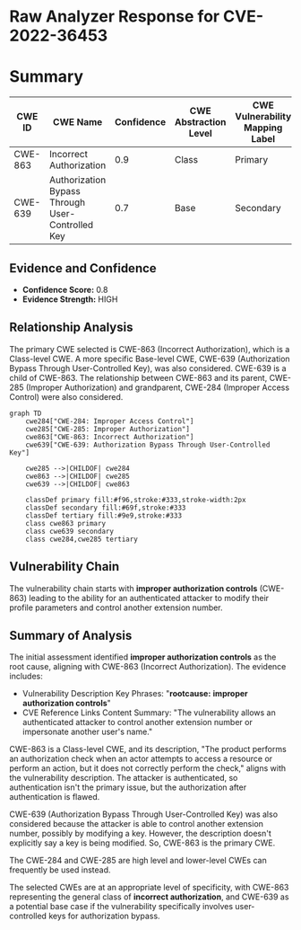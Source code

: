 # Raw Analyzer Response for CVE-2022-36453

# Summary
| CWE ID | CWE Name | Confidence | CWE Abstraction Level | CWE Vulnerability Mapping Label | CWE-Vulnerability Mapping Notes |
|---|---|---|---|---|---|
| CWE-863 | Incorrect Authorization | 0.9 | Class | Primary | Allowed-with-Review |
| CWE-639 | Authorization Bypass Through User-Controlled Key | 0.7 | Base | Secondary | Allowed |

## Evidence and Confidence

*   **Confidence Score:** 0.8
*   **Evidence Strength:** HIGH

## Relationship Analysis
The primary CWE selected is CWE-863 (Incorrect Authorization), which is a Class-level CWE. A more specific Base-level CWE, CWE-639 (Authorization Bypass Through User-Controlled Key), was also considered. CWE-639 is a child of CWE-863. The relationship between CWE-863 and its parent, CWE-285 (Improper Authorization) and grandparent, CWE-284 (Improper Access Control) were also considered.

```mermaid
graph TD
    cwe284["CWE-284: Improper Access Control"]
    cwe285["CWE-285: Improper Authorization"]
    cwe863["CWE-863: Incorrect Authorization"]
    cwe639["CWE-639: Authorization Bypass Through User-Controlled Key"]

    cwe285 -->|CHILDOF| cwe284
    cwe863 -->|CHILDOF| cwe285
    cwe639 -->|CHILDOF| cwe863

    classDef primary fill:#f96,stroke:#333,stroke-width:2px
    classDef secondary fill:#69f,stroke:#333
    classDef tertiary fill:#9e9,stroke:#333
    class cwe863 primary
    class cwe639 secondary
    class cwe284,cwe285 tertiary
```

## Vulnerability Chain
The vulnerability chain starts with **improper authorization controls** (CWE-863) leading to the ability for an authenticated attacker to modify their profile parameters and control another extension number.

## Summary of Analysis
The initial assessment identified **improper authorization controls** as the root cause, aligning with CWE-863 (Incorrect Authorization). The evidence includes:
- Vulnerability Description Key Phrases: "**rootcause:** **improper authorization controls**"
- CVE Reference Links Content Summary: "The vulnerability allows an authenticated attacker to control another extension number or impersonate another user's name."

CWE-863 is a Class-level CWE, and its description, "The product performs an authorization check when an actor attempts to access a resource or perform an action, but it does not correctly perform the check," aligns with the vulnerability description. The attacker is authenticated, so authentication isn't the primary issue, but the authorization after authentication is flawed.

CWE-639 (Authorization Bypass Through User-Controlled Key) was also considered because the attacker is able to control another extension number, possibly by modifying a key. However, the description doesn't explicitly say a key is being modified. So, CWE-863 is the primary CWE.

The CWE-284 and CWE-285 are high level and lower-level CWEs can frequently be used instead.

The selected CWEs are at an appropriate level of specificity, with CWE-863 representing the general class of **incorrect authorization**, and CWE-639 as a potential base case if the vulnerability specifically involves user-controlled keys for authorization bypass.